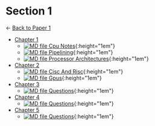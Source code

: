 # Section 1

← [Back to Paper 1](..)

- [Chapter 1](chapter_1/index.html)
  - [![MD file](chapter_1/https://img.icons8.com/windows/512/4a90e2/regular-document.png) Cpu Notes](chapter_1/cpu_notes.html){:height="1em"}
  - [![MD file](chapter_1/https://img.icons8.com/windows/512/4a90e2/regular-document.png) Pipelining](chapter_1/pipelining.html){:height="1em"}
  - [![MD file](chapter_1/https://img.icons8.com/windows/512/4a90e2/regular-document.png) Processor Architectures](chapter_1/processor_architectures.html){:height="1em"}
- [Chapter 2](chapter_2/index.html)
  - [![MD file](chapter_2/https://img.icons8.com/windows/512/4a90e2/regular-document.png) Cisc And Risc](chapter_2/cisc_and_risc.html){:height="1em"}
  - [![MD file](chapter_2/https://img.icons8.com/windows/512/4a90e2/regular-document.png) Gpus](chapter_2/gpus.html){:height="1em"}
- [Chapter 3](chapter_3/index.html)
  - [![MD file](chapter_3/https://img.icons8.com/windows/512/4a90e2/regular-document.png) Questions](chapter_3/questions.html){:height="1em"}
- [Chapter 4](chapter_4/index.html)
  - [![MD file](chapter_4/https://img.icons8.com/windows/512/4a90e2/regular-document.png) Questions](chapter_4/questions.html){:height="1em"}
- [Chapter 5](chapter_5/index.html)
  - [![MD file](chapter_5/https://img.icons8.com/windows/512/4a90e2/regular-document.png) Questions](chapter_5/questions.html){:height="1em"}
